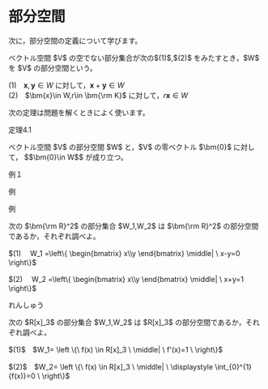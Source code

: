 # 部分空間

次に，部分空間の定義について学びます。

<div class="def">
<p>
ベクトル空間 $V$ の空でない部分集合が次の$(1)$,$(2)$ をみたすとき，$W$ を $V$ の部分空間という。

$(1)$　$\bm{x},\bm{y}\in W$ に対して，$\bm{x}+\bm{y}\in W$<br>
$(2)$　$\bm{x}\in W,r\in \bm{\rm K}$ に対して，$r\bm{x}\in W$
</p>
</div>

<p>
次の定理は問題を解くときによく使います。
</p>

<div class="theorem">
<span class="theorem-title">定理4.1</span>
<p>
ベクトル空間 $V$ の部分空間 $W$ と，$V$ の零ベクトル $\bm{0}$ に対して，
$$\bm{0}\in W$$
が成り立つ。
</p>
</div>

<div class="eg-label">例１</div>
<div class="eg-text">
<p>
例
</p>
</div>

<div class="ex">
<span class="ex-circle1">例</span>
<p>
次の $\bm{\rm R}^2$ の部分集合 $W_1,W_2$ は $\bm{\rm R}^2$ の部分空間であるか，それぞれ調べよ。
<p>
$(1)　
W_1
=\left\{
	\begin{bmatrix}
		x\\y
	\end{bmatrix}
	\middle|
	\ x-y=0 
\right\}$
</p>
<p>
$(2)　
W_2
=\left\{
	\begin{bmatrix}
		x\\y
	\end{bmatrix}
	\middle|
	\ x+y=1 
\right\}$
</p>
</p>
</div>

<div class="prob">
<span class="prob-label">れんしゅう</span>
<p>
次の $R[x]_3$ の部分集合 $W_1,W_2$ は $R[x]_3$ の部分空間であるか，それぞれ調べよ。 
</p>
<p>
$(1)$　$W_1= \left \{\ f(x) \in R[x]_3 \ \middle| \ f'(x)=1 \ \right\}$
</p>
<p>
$(2)$　$W_2= \left \{\ f(x) \in R[x]_3 \ \middle| \ \displaystyle \int_{0}^{1}{f(x)}=0 \ \right\}$
</p>
</div>